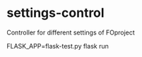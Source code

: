 # settings-control

Controller for different settings of FOproject

FLASK_APP=flask-test.py flask run